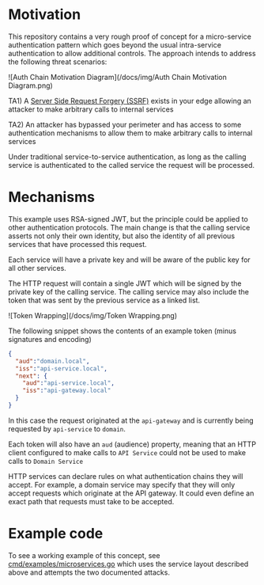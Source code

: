 # Motivation

This repository contains a very rough proof of concept for a micro-service authentication pattern
which goes beyond the usual intra-service authentication to allow additional controls. The
approach intends to address the following threat scenarios:

![Auth Chain Motivation Diagram](/docs/img/Auth Chain Motivation Diagram.png)

TA1) A [Server Side Request Forgery (SSRF)](https://portswigger.net/web-security/ssrf) exists in your edge allowing an 
attacker to make arbitrary calls to internal services

TA2) An attacker has bypassed your perimeter and has access to some authentication mechanisms to allow them to make
arbitrary calls to internal services

Under traditional service-to-service authentication, as long as the calling service is authenticated to the called 
service the request will be processed.

# Mechanisms

This example uses RSA-signed JWT, but the principle could be applied to other authentication protocols. The main change is that
the calling service asserts not only their own identity, but also the identity of all previous services that have 
processed this request.

Each service will have a private key and will be aware of the public key for all other services. 

The HTTP request will contain a single JWT which will be signed by the private key of the calling service. The calling
service may also include the token that was sent by the previous service as a linked list.

![Token Wrapping](/docs/img/Token Wrapping.png)

The following snippet shows the contents of an example token (minus signatures and encoding)

```json
{
  "aud":"domain.local",
  "iss":"api-service.local",
  "next": {
    "aud":"api-service.local",
    "iss":"api-gateway.local"
  }
}
```

In this case the request originated at the `api-gateway` and is currently being requested by `api-service` to `domain`.

Each token will also have an `aud` (audience) property, meaning that an HTTP client configured to make calls to `API Service` 
could not be used to make calls to `Domain Service`

HTTP services can declare rules on what authentication chains they will accept. For example, a domain service may specify
that they will only accept requests which originate at the API gateway. It could even define an exact path
that requests must take to be accepted.

# Example code

To see a working example of this concept, see [cmd/examples/microservices.go](cmd/examples/microservices.go) which uses
the service layout described above and attempts the two documented attacks. 
